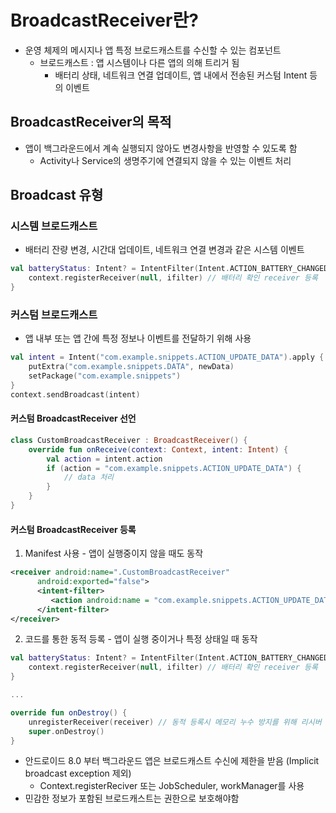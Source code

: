 # BroadcastReceiver란?
- 운영 체제의 메시지나 앱 특정 브로드캐스트를 수신할 수 있는 컴포넌트
   - 브로드캐스트 : 앱 시스템이나 다른 앱의 의해 트리거 됨
      - 배터리 상태, 네트워크 연결 업데이트, 앱 내에서 전송된 커스텀 Intent 등의 이벤트
## BroadcastReceiver의 목적
- 앱이 백그라운드에서 계속 실행되지 않아도 변경사항을 반영할 수 있도록 함
   - Activity나 Service의 생명주기에 연결되지 않을 수 있는 이벤트 처리
## Broadcast 유형
### 시스템 브로드캐스트
- 배터리 잔량 변경, 시간대 업데이트, 네트워크 연결 변경과 같은 시스템 이벤트
```kotlin
val batteryStatus: Intent? = IntentFilter(Intent.ACTION_BATTERY_CHANGED).let { ifilter ->
    context.registerReceiver(null, ifilter) // 배터리 확인 receiver 등록
}
```
### 커스텀 브로드캐스트
- 앱 내부 또는 앱 간에 특정 정보나 이벤트를 전달하기 위해 사용
```kotlin
val intent = Intent("com.example.snippets.ACTION_UPDATE_DATA").apply { // 커스텀 데이터 추가
    putExtra("com.example.snippets.DATA", newData)
    setPackage("com.example.snippets")
}
context.sendBroadcast(intent)
```
#### 커스텀 BroadcastReceiver 선언
```kotlin
class CustomBroadcastReceiver : BroadcastReceiver() {
    override fun onReceive(context: Context, intent: Intent) {
        val action = intent.action
        if (action = "com.example.snippets.ACTION_UPDATE_DATA") {
            // data 처리
        }
    }
}
```
#### 커스텀 BroadcastReceiver 등록
1. Manifest 사용 - 앱이 실행중이지 않을 때도 동작
```xml
<receiver android:name=".CustomBroadcastReceiver"
      android:exported="false">
      <intent-filter>
         <action android:name = "com.example.snippets.ACTION_UPDATE_DATA">
      </intent-filter>
</receiver>
```
2. 코드를 통한 동적 등록 - 앱이 실행 중이거나 특정 상태일 때 동작
```kotlin
val batteryStatus: Intent? = IntentFilter(Intent.ACTION_BATTERY_CHANGED).let { ifilter ->
    context.registerReceiver(null, ifilter) // 배터리 확인 receiver 등록
}

...

override fun onDestroy() {
    unregisterReceiver(receiver) // 동적 등록시 메모리 누수 방지를 위해 리시버 해지 필요
    super.onDestroy()
}
```
- 안드로이드 8.0 부터 백그라운드 앱은 브로드캐스트 수신에 제한을 받음 (Implicit broadcast exception 제외)
   - Context.registerReciver 또는 JobScheduler, workManager를 사용
- 민감한 정보가 포함된 브로드캐스트는 권한으로 보호해야함